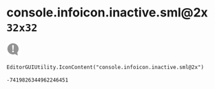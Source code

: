 # console.infoicon.inactive.sml@2x `32x32`
<img src="/img/console.infoicon.inactive.sml@2x.png" width=32 height=32>

``` CSharp
EditorGUIUtility.IconContent("console.infoicon.inactive.sml@2x")
```
```
-7419826344962246451
```
